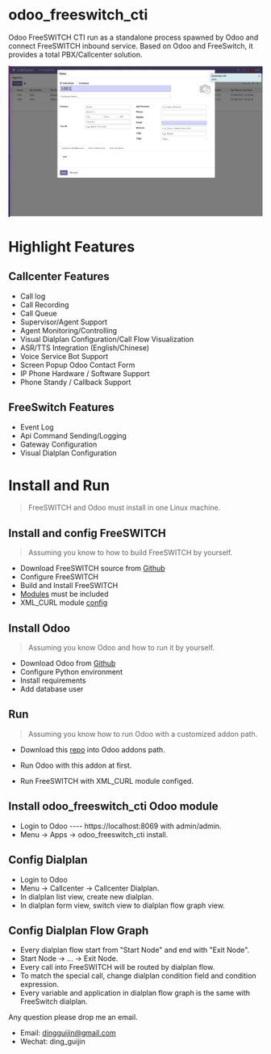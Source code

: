 # odoo_freeswitch_cti
Odoo FreeSWITCH CTI run as a standalone process spawned by Odoo and connect FreeSWITCH inbound service.
Based on Odoo and FreeSwitch, it provides a total PBX/Callcenter solution.

![](doc/images/popup.png)

# Highlight Features

## Callcenter Features

  * Call log
  * Call Recording
  * Call Queue
  * Supervisor/Agent Support
  * Agent Monitoring/Controlling
  * Visual Dialplan Configuration/Call Flow Visualization
  * ASR/TTS Integration (English/Chinese)
  * Voice Service Bot Support
  * Screen Popup Odoo Contact Form
  * IP Phone Hardware / Software Support
  * Phone Standy / Callback Support

## FreeSwitch Features

   * Event Log
   * Api Command Sending/Logging
   * Gateway Configuration
   * Visual Dialplan Configuration

# Install and Run

> FreeSWITCH and Odoo must install in one Linux machine.

## Install and config FreeSWITCH
   > Assuming you know to how to build FreeSWITCH by yourself.
   
   * Download FreeSWITCH source from [Github](https://github.com/signalwire/freeswitch.git)
   * Configure FreeSWITCH
   * Build and Install FreeSWITCH
   * [Modules](doc/freeswitch_module.md) must be included
   * XML_CURL module [config](doc/freeswitch_xml_curl.md)

## Install Odoo

   > Assuming you know Odoo and how to run it by yourself.
   
   * Download Odoo from [Github](https://github.com/odoo/odoo.git)
   * Configure Python environment
   * Install requirements
   * Add database user

## Run

> Assuming you know how to run Odoo with a customized addon path.

   * Download this [repo](https://github.com/dingguijin/odoo_freeswitch_cti.git) into Odoo addons path.
   
   * Run Odoo with this addon at first.
   * Run FreeSWITCH with XML_CURL module configed.

## Install odoo_freeswitch_cti Odoo module

   * Login to Odoo ---- https://localhost:8069 with admin/admin.
   * Menu -> Apps -> odoo_freeswitch_cti install.

## Config Dialplan

   * Login to Odoo
   * Menu -> Callcenter -> Callcenter Dialplan.
   * In dialplan list view, create new dialplan.
   * In dialplan form view, switch view to dialplan flow graph view.

## Config Dialplan Flow Graph

   * Every dialplan flow start from "Start Node" and end with "Exit Node".
   * Start Node -> ... -> Exit Node.
   * Every call into FreeSWITCH will be routed by dialplan flow.
   * To match the special call, change dialplan condition field and condition expression.
   * Every variable and application in dialplan flow graph is the same with FreeSwitch dialplan.


Any question please drop me an email.

* Email: dingguijin@gmail.com
* Wechat: ding_guijin
